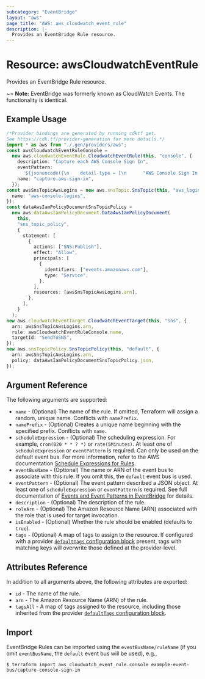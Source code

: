 ```yaml
---
subcategory: "EventBridge"
layout: "aws"
page_title: "AWS: aws_cloudwatch_event_rule"
description: |-
  Provides an EventBridge Rule resource.
---
```


# Resource: awsCloudwatchEventRule

Provides an EventBridge Rule resource.

\~> **Note:** EventBridge was formerly known as CloudWatch Events. The functionality is identical.

## Example Usage

```typescript
/*Provider bindings are generated by running cdktf get.
See https://cdk.tf/provider-generation for more details.*/
import * as aws from "./.gen/providers/aws";
const awsCloudwatchEventRuleConsole =
  new aws.cloudwatchEventRule.CloudwatchEventRule(this, "console", {
    description: "Capture each AWS Console Sign In",
    eventPattern:
      '${jsonencode({\n    detail-type = [\n      "AWS Console Sign In via CloudTrail"\n    ]\n  })}',
    name: "capture-aws-sign-in",
  });
const awsSnsTopicAwsLogins = new aws.snsTopic.SnsTopic(this, "aws_logins", {
  name: "aws-console-logins",
});
const dataAwsIamPolicyDocumentSnsTopicPolicy =
  new aws.dataAwsIamPolicyDocument.DataAwsIamPolicyDocument(
    this,
    "sns_topic_policy",
    {
      statement: [
        {
          actions: ["SNS:Publish"],
          effect: "Allow",
          principals: [
            {
              identifiers: ["events.amazonaws.com"],
              type: "Service",
            },
          ],
          resources: [awsSnsTopicAwsLogins.arn],
        },
      ],
    }
  );
new aws.cloudwatchEventTarget.CloudwatchEventTarget(this, "sns", {
  arn: awsSnsTopicAwsLogins.arn,
  rule: awsCloudwatchEventRuleConsole.name,
  targetId: "SendToSNS",
});
new aws.snsTopicPolicy.SnsTopicPolicy(this, "default", {
  arn: awsSnsTopicAwsLogins.arn,
  policy: dataAwsIamPolicyDocumentSnsTopicPolicy.json,
});

```

## Argument Reference

The following arguments are supported:

* `name` - (Optional) The name of the rule. If omitted, Terraform will assign a random, unique name. Conflicts with `namePrefix`.
* `namePrefix` - (Optional) Creates a unique name beginning with the specified prefix. Conflicts with `name`.
* `scheduleExpression` - (Optional) The scheduling expression. For example, `cron(020 * * ? *)` or `rate(5Minutes)`. At least one of `scheduleExpression` or `eventPattern` is required. Can only be used on the default event bus. For more information, refer to the AWS documentation [Schedule Expressions for Rules](https://docs.aws.amazon.com/AmazonCloudWatch/latest/events/ScheduledEvents.html).
* `eventBusName` - (Optional) The name or ARN of the event bus to associate with this rule.
  If you omit this, the `default` event bus is used.
* `eventPattern` - (Optional) The event pattern described a JSON object. At least one of `scheduleExpression` or `eventPattern` is required. See full documentation of [Events and Event Patterns in EventBridge](https://docs.aws.amazon.com/eventbridge/latest/userguide/eventbridge-and-event-patterns.html) for details.
* `description` - (Optional) The description of the rule.
* `roleArn` - (Optional) The Amazon Resource Name (ARN) associated with the role that is used for target invocation.
* `isEnabled` - (Optional) Whether the rule should be enabled (defaults to `true`).
* `tags` - (Optional) A map of tags to assign to the resource. If configured with a provider [`defaultTags` configuration block](https://registry.terraform.io/providers/hashicorp/aws/latest/docs#default_tags-configuration-block) present, tags with matching keys will overwrite those defined at the provider-level.

## Attributes Reference

In addition to all arguments above, the following attributes are exported:

* `id` - The name of the rule.
* `arn` - The Amazon Resource Name (ARN) of the rule.
* `tagsAll` - A map of tags assigned to the resource, including those inherited from the provider [`defaultTags` configuration block](https://registry.terraform.io/providers/hashicorp/aws/latest/docs#default_tags-configuration-block).

## Import

EventBridge Rules can be imported using the `eventBusName/ruleName` (if you omit `eventBusName`, the `default` event bus will be used), e.g.,

```console
$ terraform import aws_cloudwatch_event_rule.console example-event-bus/capture-console-sign-in
```
